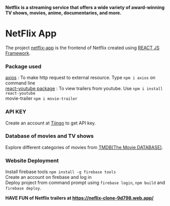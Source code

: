 **Netflix is a streaming service that offers a wide variety of award-winning TV shows, movies, anime, documentaries, and more.**

# NetFlix App
The project [netflix-app](https://github.com/AkshataGirkar/netflix-app/) is the frontend of Netflix created using [REACT JS Framework](https://reactjs.org/).
### Package used
[axios](https://www.npmjs.com/package/axios) : To make http request to external resource. Type `npm i axios` on command line\
[react-youtube package](https://www.npmjs.com/package/react-youtube) : To view trailers from youtube. Use `npm i install react-youtube`\
movie-trailer `npm i movie-trailer`
### API KEY 
Create an account at [Tiingo](https://api.tiingo.com) to get API key. 
### Database of movies and TV shows 
Explore different categories of movies from [TMDB(The Movie DATABASE)](https://www.themoviedb.org/).
### Website Deployment
Install firebase tools `npm install -g firebase tools`\
Create an account on firebase and log in\
Deploy project from command prompt using `firebase login`, `npm build` and `firebase deploy`.

**HAVE FUN of Netflix trailers at https://neflix-clone-9d798.web.app/**
